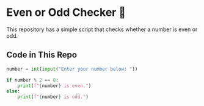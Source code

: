 # Even or Odd Checker 🔢  

This repository has a simple script that checks whether a number is even or odd.  

## Code in This Repo  
```python
number = int(input("Enter your number below: "))  

if number % 2 == 0:  
    print(f"{number} is even.")  
else:  
    print(f"{number} is odd.")  
